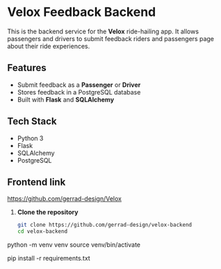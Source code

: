 # Velox Feedback Backend

This is the backend service for the **Velox** ride-hailing app. It allows passengers and drivers to submit feedback riders and passengers page about their ride experiences.

## Features

- Submit feedback as a **Passenger** or **Driver**
- Stores feedback in a PostgreSQL database
- Built with **Flask** and **SQLAlchemy**


##  Tech Stack

- Python 3
- Flask
- SQLAlchemy
- PostgreSQL


## Frontend link
https://github.com/gerrad-design/Velox



1. **Clone the repository**  
   ```bash
   git clone https://github.com/gerrad-design/velox-backend
   cd velox-backend


python -m venv venv
source venv/bin/activate


pip install -r requirements.txt

